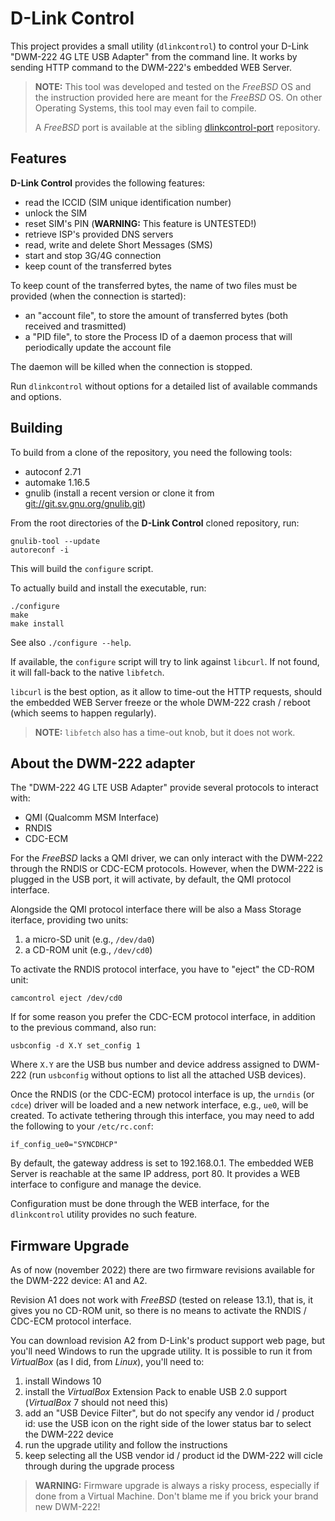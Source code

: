 D-Link Control
==============
This project provides a small utility (`dlinkcontrol`) to control your
D-Link "DWM-222 4G LTE USB Adapter" from the command line.
It works by sending HTTP command to the DWM-222's embedded WEB Server.

> **NOTE:** This tool was developed and tested on the *FreeBSD* OS and
> the instruction provided here are meant for the *FreeBSD* OS.
> On other Operating Systems, this tool may even fail to compile.
>
> A *FreeBSD* port is available at the sibling [dlinkcontrol-port][]
> repository.

Features
--------
**D-Link Control** provides the following features:

* read the ICCID (SIM unique identification number)
* unlock the SIM
* reset SIM's PIN (**WARNING:** This feature is UNTESTED!)
* retrieve ISP's provided DNS servers
* read, write and delete Short Messages (SMS)
* start and stop 3G/4G connection
* keep count of the transferred bytes

To keep count of the transferred bytes, the name of two files must be
provided (when the connection is started):

* an "account file", to store the amount of transferred bytes (both
  received and trasmitted)
* a "PID file", to store the Process ID of a daemon process that will
  periodically update the account file

The daemon will be killed when the connection is stopped.

Run `dlinkcontrol` without options for a detailed list of available
commands and options.

Building
--------
To build from a clone of the repository, you need the following tools:

* autoconf 2.71
* automake 1.16.5
* gnulib (install a recent version or clone it from
  <git://git.sv.gnu.org/gnulib.git>)

From the root directories of the **D-Link Control** cloned repository,
run:

```
gnulib-tool --update
autoreconf -i
```

This will build the `configure` script.

To actually build and install the executable, run:

```
./configure
make
make install
```

See also `./configure --help`.

If available, the `configure` script will try to link against `libcurl`.
If not found, it will fall-back to the native `libfetch`.

`libcurl` is the best option, as it allow to time-out the HTTP requests,
should the embedded WEB Server freeze or the whole DWM-222 crash /
reboot (which seems to happen regularly).

> **NOTE:** `libfetch` also has a time-out knob, but it does not work.

About the DWM-222 adapter
-------------------------
The "DWM-222 4G LTE USB Adapter" provide several protocols to interact
with:

* QMI (Qualcomm MSM Interface)
* RNDIS
* CDC-ECM

For the *FreeBSD* lacks a QMI driver, we can only interact with the
DWM-222 through the RNDIS or CDC-ECM protocols.
However, when the DWM-222 is plugged in the USB port, it will activate,
by default, the QMI protocol interface.

Alongside the QMI protocol interface there will be also a Mass Storage
iterface, providing two units:

1. a micro-SD unit (e.g., `/dev/da0`)
2. a CD-ROM unit (e.g., `/dev/cd0`)

To activate the RNDIS protocol interface, you have to "eject" the CD-ROM
unit:

```
camcontrol eject /dev/cd0
```

If for some reason you prefer the CDC-ECM protocol interface, in
addition to the previous command, also run:

```
usbconfig -d X.Y set_config 1
```

Where `X.Y` are the USB bus number and device address assigned to
DWM-222 (run `usbconfig` without options to list all the attached USB
devices).

Once the RNDIS (or the CDC-ECM) protocol interface is up, the `urndis`
(or `cdce`) driver will be loaded and a new network interface, e.g.,
`ue0`, will be created.
To activate tethering through this interface, you may need to add the
following to your `/etc/rc.conf`:

```
if_config_ue0="SYNCDHCP"
```

By default, the gateway address is set to 192.168.0.1.
The embedded WEB Server is reachable at the same IP address, port 80.
It provides a WEB interface to configure and manage the device.

Configuration must be done through the WEB interface, for the
`dlinkcontrol` utility provides no such feature.

Firmware Upgrade
----------------
As of now (november 2022) there are two firmware revisions available for
the DWM-222 device: A1 and A2.

Revision A1 does not work with *FreeBSD* (tested on release 13.1), that
is, it gives you no CD-ROM unit, so there is no means to activate the
RNDIS / CDC-ECM protocol interface.

You can download revision A2 from D-Link's product support web page, but
you'll need Windows to run the upgrade utility.
It is possible to run it from *VirtualBox* (as I did, from *Linux*),
you'll need to:

1. install Windows 10
2. install the *VirtualBox* Extension Pack to enable USB 2.0 support
   (*VirtualBox* 7 should not need this)
3. add an "USB Device Filter", but do not specify any vendor id /
   product id: use the USB icon on the right side of the lower status
   bar to select the DWM-222 device
4. run the upgrade utility and follow the instructions
5. keep selecting all the USB vendor id / product id the DWM-222 will
   cicle through during the upgrade process

> **WARNING:** Firmware upgrade is always a risky process, especially if
> done from a Virtual Machine.
> Don't blame me if you brick your brand new DWM-222!


[dlinkcontrol-port]: https://github.com/fltt/dlinkcontrol-port

